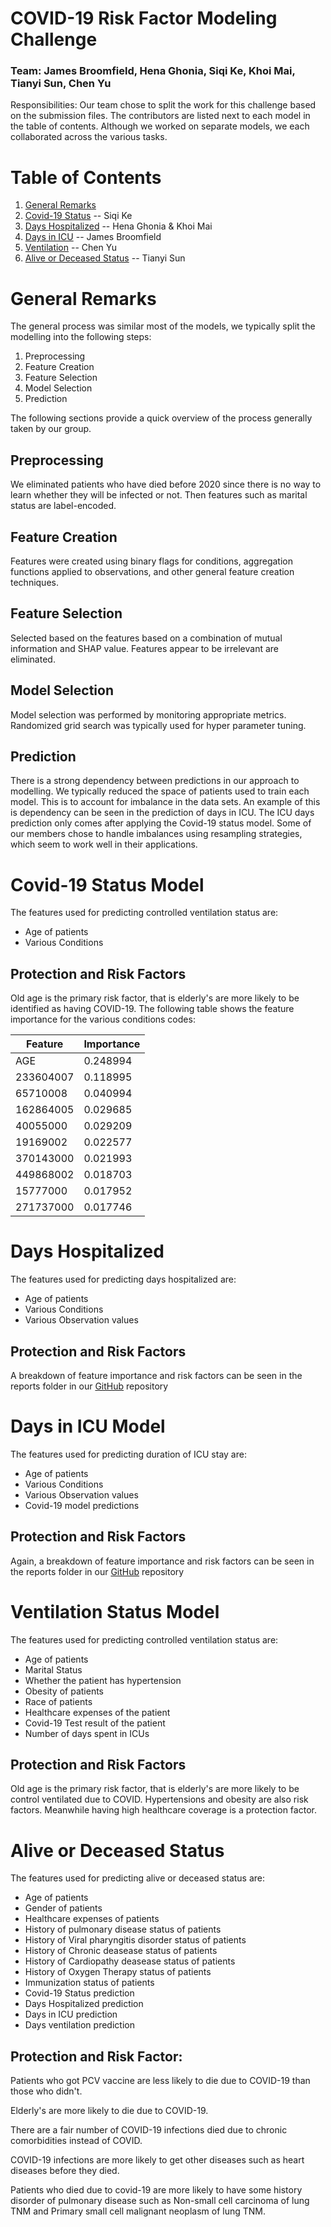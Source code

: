 # COVID-19 Risk Factor Modeling Challenge
### Team: James Broomfield, Hena Ghonia, Siqi Ke, Khoi Mai, Tianyi Sun, Chen Yu

Responsibilities: Our team chose to split the work for this challenge based on the submission files.  The contributors are listed next to each model in the table of contents.  Although we worked on separate models, we each collaborated across the various tasks.

# Table of Contents
1. [General Remarks](#general)
2. [Covid-19 Status](#covid) -- Siqi Ke
3. [Days Hospitalized](#hostpital) -- Hena Ghonia & Khoi Mai
4. [Days in ICU](#icu) --  James Broomfield
5. [Ventilation](#ventilation) -- Chen Yu
6. [Alive or Deceased Status](#aod) -- Tianyi Sun

# General Remarks <a name="general"></a>

The general process was similar most of the models, we typically split the modelling into the following steps:
1. Preprocessing
2. Feature Creation
3. Feature Selection
4. Model Selection
5. Prediction

The following sections provide a quick overview of the process generally taken by our group.

## Preprocessing

We eliminated patients who have died before 2020 since there is no way to learn whether they will be infected or not. Then features such as marital status are label-encoded.

## Feature Creation

Features were created using binary flags for conditions, aggregation functions applied to observations, and other general feature creation techniques.

## Feature Selection

Selected based on the features based on a combination of mutual information and SHAP value. Features appear to be irrelevant are eliminated.

## Model Selection

Model selection was performed by monitoring appropriate metrics.  Randomized grid search was typically used for hyper parameter tuning.

## Prediction

There is a strong dependency between predictions in our approach to modelling.  We typically  reduced the space of patients used to train each model.  This is to account for imbalance in the data sets.  An example of this is dependency can be seen in the prediction of days in ICU.  The ICU days prediction only comes after applying the Covid-19 status model.  Some of our members chose to handle imbalances using resampling strategies, which seem to work well in their applications.

# Covid-19 Status Model <a name="covid"></a>

The features used for predicting controlled ventilation status are:

- Age of patients
- Various Conditions

## Protection and Risk Factors

Old age is the primary risk factor, that is elderly's are more likely to be identified as having COVID-19. The following table shows the feature importance for the various conditions codes:

| Feature | Importance|
|--------|------------|
|AGE     |     0.248994|
|233604007   | 0.118995|
|65710008  |   0.040994|
|162864005  |  0.029685|
|40055000  |   0.029209|
|19169002  |   0.022577|
|370143000|    0.021993|
|449868002  |  0.018703|
|15777000  |   0.017952|
|271737000 |   0.017746|

# Days Hospitalized <a name="hostpital"></a>

The features used for predicting days hospitalized are:

- Age of patients
- Various Conditions
- Various Observation values

## Protection and Risk Factors

A breakdown of feature importance and risk factors can be seen in the reports folder in our <a href="https://github.com/Ecolab-UMN-DS4C-Challenge/precisionFDA"> GitHub</a> repository

# Days in ICU Model <a name="icu"></a>

The features used for predicting duration of ICU stay are:

- Age of patients
- Various Conditions
- Various Observation values
- Covid-19 model predictions

## Protection and Risk Factors

Again, a breakdown of feature importance and risk factors can be seen in the reports folder in our <a href="https://github.com/Ecolab-UMN-DS4C-Challenge/precisionFDA"> GitHub</a> repository

# Ventilation Status Model <a name="ventilation"></a>

The features used for predicting controlled ventilation status are:

- Age of patients
- Marital Status
- Whether the patient has hypertension
- Obesity of patients
- Race of patients
- Healthcare expenses of the patient
- Covid-19 Test result of the patient
- Number of days spent in ICUs

## Protection and Risk Factors

Old age is the primary risk factor, that is elderly's are more likely to be control ventilated due to COVID. Hypertensions and obesity are also risk factors. Meanwhile having high healthcare coverage is a protection factor.

# Alive or Deceased Status <a name="aod"></a>

The features used for predicting alive or deceased status are:

- Age of patients
- Gender of patients
- Healthcare expenses of patients 
- History of pulmonary disease status of patients 
- History of Viral pharyngitis disorder status of patients 
- History of Chronic deasease status of patients
- History of Cardiopathy deasease status of patients 
- History of Oxygen Therapy status of patients 
- Immunization status of patients 
- Covid-19 Status prediction 
- Days Hospitalized prediction
- Days in ICU prediction
- Days ventilation prediction

## Protection and Risk Factor:

Patients who got PCV vaccine are less likely to die due to COVID-19 than those who didn't. 

Elderly's are more likely to die due to COVID-19.  

There are a fair number of COVID-19 infections died due to chronic comorbidities instead of COVID. 

COVID-19 infections are more likely to get other diseases such as heart diseases before they died. 

Patients who died due to covid-19 are more likely to have some history disorder of pulmonary disease such as Non-small cell carcinoma of lung TNM and Primary small cell malignant neoplasm of lung TNM. 
